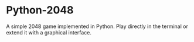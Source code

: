 # Python-2048
A simple 2048 game implemented in Python. Play directly in the terminal or extend it with a graphical interface.
